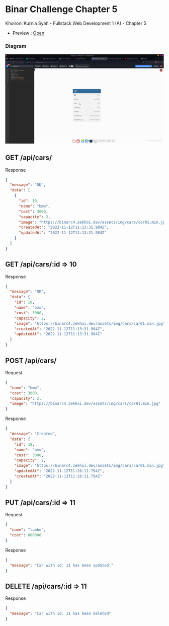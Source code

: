 # Binar Challenge Chapter 5

Khoironi Kurnia Syah - Fullstack Web Development 1 (A) - Chapter 5

- Preview : [Open](https://binarc5.zekhoi.dev/)

### Diagram

![diagram](./submission/diagram.png)

## GET /api/cars/

Response

```json
{
  "message": "OK",
  "data": [
    {
      "id": 10,
      "name": "bmw",
      "cost": 3000,
      "capacity": 2,
      "image": "https://binarc4.zekhoi.dev/assets/img/cars/car01.min.jpg",
      "createdAt": "2022-11-12T11:13:31.984Z",
      "updatedAt": "2022-11-12T11:13:31.984Z"
    }
  ]
}
```

## GET /api/cars/:id => 10

Response

```json
{
  "message": "OK",
  "data": {
    "id": 10,
    "name": "bmw",
    "cost": 3000,
    "capacity": 2,
    "image": "https://binarc4.zekhoi.dev/assets/img/cars/car01.min.jpg",
    "createdAt": "2022-11-12T11:13:31.984Z",
    "updatedAt": "2022-11-12T11:13:31.984Z"
  }
}
```

## POST /api/cars/

Request

```json
{
  "name": "bmw",
  "cost": 3000,
  "capacity": 2,
  "image": "https://binarc4.zekhoi.dev/assets/img/cars/car01.min.jpg"
}
```

Response

```json
{
  "message": "Created",
  "data": {
    "id": 18,
    "name": "bmw",
    "cost": 3000,
    "capacity": 2,
    "image": "https://binarc4.zekhoi.dev/assets/img/cars/car01.min.jpg",
    "updatedAt": "2022-11-12T11:26:11.794Z",
    "createdAt": "2022-11-12T11:26:11.794Z"
  }
}
```

## PUT /api/cars/:id => 11

Request

```json
{
  "name": "lambo",
  "cost": 800000
}
```

Response

```json
{
  "message": "Car with id: 11 has been updated."
}
```

## DELETE /api/cars/:id => 11

Response

```json
{
  "message": "Car with id: 11 has been deleted"
}
```
